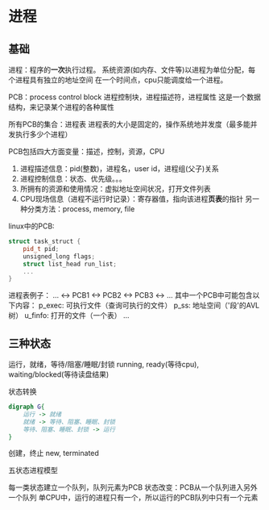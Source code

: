 # 进程

## 基础
进程：程序的**一次**执行过程。
系统资源(如内存、文件等)以进程为单位分配，每个进程具有独立的地址空间
在一个时间点，cpu只能调度给一个进程。

PCB：process control block
进程控制块，进程描述符，进程属性
这是一个数据结构，来记录某个进程的各种属性

所有PCB的集合：进程表
进程表的大小是固定的，操作系统地并发度（最多能并发执行多少个进程）

PCB包括四大方面变量：描述，控制，资源，CPU
1. 进程描述信息：pid(整数)，进程名，user id，进程组(父子)关系
2. 进程控制信息：状态、优先级。。。
3. 所拥有的资源和使用情况：虚拟地址空间状况，打开文件列表
4. CPU现场信息（进程不运行时记录）：寄存器值，指向该进程**页表**的指针
另一种分类方法：process, memory, file

linux中的PCB:
```c++
struct task_struct {
    pid_t pid;
    unsigned_long flags;
    struct list_head run_list;
    ...
}
```

进程表例子：
... <-> PCB1 <-> PCB2 <-> PCB3 <-> ... 
其中一个PCB中可能包含以下内容：
p_exec: 可执行文件（查询可执行的文件）
p_ss: 地址空间（'段'的AVL树）
u_finfo: 打开的文件（一个表）
...

## 三种状态
运行，就绪，等待/阻塞/睡眠/封锁
running, ready(等待cpu), waiting/blocked(等待读盘结果)

状态转换
```dot
digraph G{
    运行 -> 就绪
    就绪 -> 等待、阻塞、睡眠、封锁
    等待、阻塞、睡眠、封锁 -> 运行
}
```

创建，终止
new, terminated


五状态进程模型
![]()

每一类状态建立一个队列，队列元素为PCB
状态改变：PCB从一个队列进入另外一个队列
单CPU中，运行的进程只有一个，所以运行的PCB队列中只有一个元素

